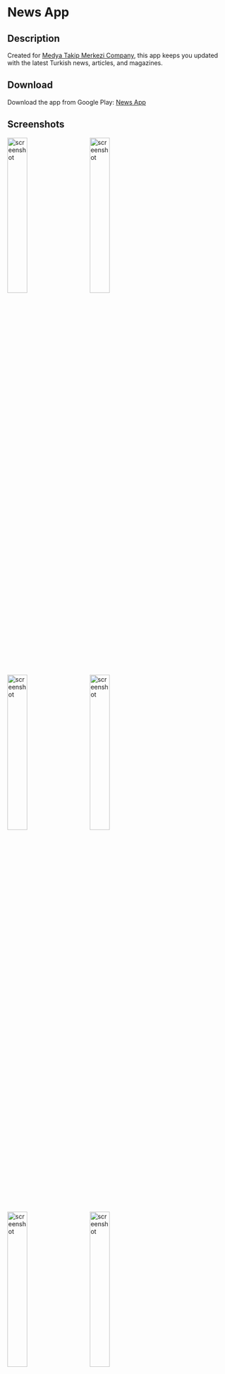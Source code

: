 # News App


## Description

Created for [Medya Takip Merkezi Company](https://medyatakip.com.tr/), this app keeps you updated with the latest Turkish news, articles, and magazines.


## Download

Download the app from Google Play: [News App](https://play.google.com/store/apps/details?id=com.medyatakip.app)


## Screenshots

<p align="left">
  <img alt="screenshot" src="https://github.com/user-attachments/assets/d24ec925-e793-4e32-ae91-5814ee887d0b" width="30%">
&nbsp; &nbsp; &nbsp; &nbsp;
  <img alt="screenshot" src="https://github.com/user-attachments/assets/6352f567-9c95-4828-8c96-350b9bd30d4c" width="30%">
</p>

&nbsp;
&nbsp;

<p align="left">
  <img alt="screenshot" src="https://github.com/user-attachments/assets/44665bb9-8c1d-4cc7-84b8-2124d9f57bba" width="30%">
&nbsp; &nbsp; &nbsp; &nbsp;
  <img alt="screenshot" src="https://github.com/user-attachments/assets/3de3f2ce-df72-43c2-86b7-9bf9b013ffcc" width="30%">
</p>

&nbsp;
&nbsp;

<p align="left">
  <img alt="screenshot" src="https://github.com/user-attachments/assets/9518f6ce-e7fa-4135-8215-28c70c767cf0" width="30%">
&nbsp; &nbsp; &nbsp; &nbsp;
  <img alt="screenshot" src="https://github.com/user-attachments/assets/f02089aa-69de-4f01-a5a6-3f1f32572870" width="30%">
</p>

&nbsp;
&nbsp;


<p align="left">
  <img alt="screenshot" src="https://github.com/user-attachments/assets/1ac93bd5-b5fd-4192-87c8-869c28d680cf" width="30%">
&nbsp; &nbsp; &nbsp; &nbsp;
  <img alt="screenshot" src="https://github.com/user-attachments/assets/12a398af-7d39-4d44-813d-a3a1d98f6027" width="30%">
</p>
&nbsp;
&nbsp;

<p align="left">
  <img alt="screenshot" src="https://github.com/user-attachments/assets/abc5b8a4-74db-4fae-a0cd-43ecb6c821ec" width="30%">
&nbsp; &nbsp; &nbsp; &nbsp;
  <img alt="screenshot" src="https://github.com/user-attachments/assets/65a2fd69-c1af-449c-9dc0-23498d9fb764" width="30%">
</p>

## Videos

https://github.com/user-attachments/assets/b7a92b03-7e62-481b-9bc3-95df1ec24853
&nbsp;
&nbsp;
https://github.com/user-attachments/assets/39a0fd02-4fbb-4458-b758-433101e5f9fa

## Videos

  <video width="30%" controls>
    <source src="https://github.com/user-attachments/assets/b7a92b03-7e62-481b-9bc3-95df1ec24853" type="video/mp4">
    Your browser does not support the video tag.
  </video>
  
## video

<p align="left">
  <video width="30%" controls>
    <source src="https://github.com/user-attachments/assets/b7a92b03-7e62-481b-9bc3-95df1ec24853" type="video/mp4">
    Your browser does not support the video tag.
  </video>
&nbsp; &nbsp; &nbsp; &nbsp;
  <video width="30%" controls>
    <source src="https://github.com/user-attachments/assets/39a0fd02-4fbb-4458-b758-433101e5f9fa" type="video/mp4">
    Your browser does not support the video tag.
  </video>
</p>


